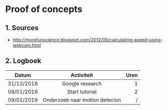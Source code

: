 # Proof of concepts 
## 1. Sources
* http://morefunscience.blogspot.com/2012/05/calculating-speed-using-webcam.html

## 2. Logboek
|       Datum       |                    Activiteit                    |        Uren       |
|-------------------|:------------------------------------------------:|------------------:|
|    31/12/2018     |                   Google research                |          1        |
|    08/01/2019     |                   Start tutorial                 |          2        |
|    09/01/2019     |            Onderzoek naar motion detecion        |          /        |



